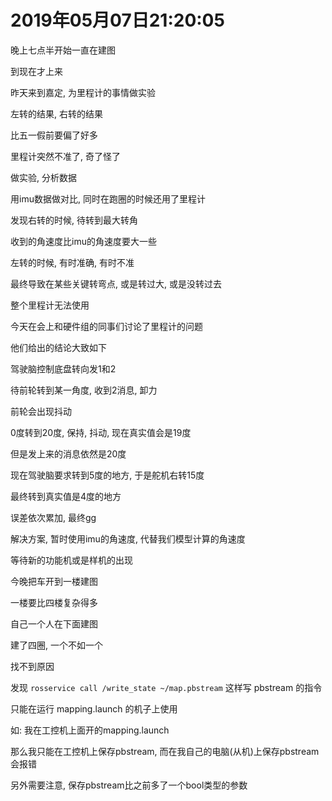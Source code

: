 # 2019年05月07日21:20:05

晚上七点半开始一直在建图

到现在才上来



昨天来到嘉定, 为里程计的事情做实验

左转的结果, 右转的结果

比五一假前要偏了好多

里程计突然不准了, 奇了怪了

做实验, 分析数据

用imu数据做对比, 同时在跑圈的时候还用了里程计

发现右转的时候, 待转到最大转角

收到的角速度比imu的角速度要大一些

左转的时候, 有时准确, 有时不准

最终导致在某些关键转弯点, 或是转过大, 或是没转过去

整个里程计无法使用



今天在会上和硬件组的同事们讨论了里程计的问题

他们给出的结论大致如下

驾驶脑控制底盘转向发1和2

待前轮转到某一角度, 收到2消息, 卸力

前轮会出现抖动

0度转到20度, 保持, 抖动, 现在真实值会是19度

但是发上来的消息依然是20度

现在驾驶脑要求转到5度的地方, 于是舵机右转15度

最终转到真实值是4度的地方

误差依次累加, 最终gg

解决方案, 暂时使用imu的角速度, 代替我们模型计算的角速度

等待新的功能机或是样机的出现



今晚把车开到一楼建图

一楼要比四楼复杂得多

自己一个人在下面建图

建了四圈, 一个不如一个

找不到原因

发现 `rosservice call /write_state ~/map.pbstream` 这样写 pbstream 的指令

只能在运行 mapping.launch 的机子上使用

如: 我在工控机上面开的mapping.launch

那么我只能在工控机上保存pbstream, 而在我自己的电脑(从机)上保存pbstream会报错

另外需要注意, 保存pbstream比之前多了一个bool类型的参数